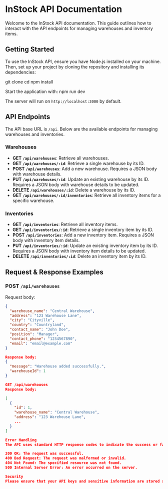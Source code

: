 # InStock API Documentation

Welcome to the InStock API documentation. This guide outlines how to interact with the API endpoints for managing warehouses and inventory items.

## Getting Started

To use the InStock API, ensure you have Node.js installed on your machine. Then, set up your project by cloning the repository and installing its dependencies:

git clone <repository-url>
cd <project-directory>
npm install

Start the application with: npm run dev

The server will run on `http://localhost:3000` by default.

## API Endpoints

The API base URL is `/api`. Below are the available endpoints for managing warehouses and inventories.

### Warehouses

- **GET `/api/warehouses`**: Retrieve all warehouses.
- **GET `/api/warehouses/:id`**: Retrieve a single warehouse by its ID.
- **POST `/api/warehouses`**: Add a new warehouse. Requires a JSON body with warehouse details.
- **PUT `/api/warehouses/:id`**: Update an existing warehouse by its ID. Requires a JSON body with warehouse details to be updated.
- **DELETE `/api/warehouses/:id`**: Delete a warehouse by its ID.
- **GET `/api/warehouses/:id/inventories`**: Retrieve all inventory items for a specific warehouse.

### Inventories

- **GET `/api/inventories`**: Retrieve all inventory items.
- **GET `/api/inventories/:id`**: Retrieve a single inventory item by its ID.
- **POST `/api/inventories`**: Add a new inventory item. Requires a JSON body with inventory item details.
- **PUT `/api/inventories/:id`**: Update an existing inventory item by its ID. Requires a JSON body with inventory item details to be updated.
- **DELETE `/api/inventories/:id`**: Delete an inventory item by its ID.

## Request & Response Examples

### POST `/api/warehouses`

Request body:

```json
{
  "warehouse_name": "Central Warehouse",
  "address": "123 Warehouse Lane",
  "city": "Cityville",
  "country": "Countryland",
  "contact_name": "John Doe",
  "position": "Manager",
  "contact_phone": "1234567890",
  "email": "email@example.com"
}

Response body:
{
  "message": "Warehouse added successfully.",
  "warehouseId": 1
}

GET /api/warehouses
Response body:

[
  {
    "id": 1,
    "warehouse_name": "Central Warehouse",
    "address": "123 Warehouse Lane",
    ...
  }
]

Error Handling
The API uses standard HTTP response codes to indicate the success or failure of requests. For example:

200 OK: The request was successful.
400 Bad Request: The request was malformed or invalid.
404 Not Found: The specified resource was not found.
500 Internal Server Error: An error occurred on the server.

Security
Please ensure that your API keys and sensitive information are stored securely and not exposed in your application code.
